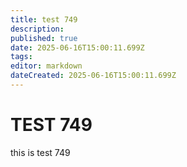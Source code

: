 ```yaml
---
title: test 749
description: 
published: true
date: 2025-06-16T15:00:11.699Z
tags: 
editor: markdown
dateCreated: 2025-06-16T15:00:11.699Z
---
```


# TEST 749
this is test 749
